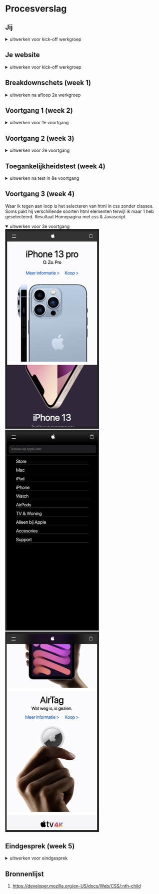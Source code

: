 # Procesverslag



## Jij

<details>
<summary>uitwerken voor kick-off werkgroep</summary>

### Auteur:
Jabir Tisoudali

#### Je startniveau:
Zwarte piste 
  
#### Je focus:
Responsive
  
</details>





## Je website

<details>
<summary>uitwerken voor kick-off werkgroep</summary>

### Je opdracht:
https://www.apple.com
  
#### Screenshot(s) van de eerste pagina (small screen): 
https://www.apple.com/ <br/>
<img src="https://github.com/jabirtisou/Frontend-development/blob/main/Images/smallscreen1.png" width="375px" alt="omschrijving van de pagina">

#### Screenshot(s) van de tweede pagina (small screen):
https://www.apple.com/mac/ <br/>
<img src="https://github.com/jabirtisou/Frontend-development/blob/main/Images/smallscreen2.png" width="375px" alt="omschrijving van de pagina">
 
</details>



## Breakdownschets (week 1)

<details>
<summary>uitwerken na afloop 2e werkgroep</summary>

  

### de hele pagina: 
<img src="https://github.com/jabirtisou/Frontend-development/blob/main/Images/Schermafbeelding%202022-01-17%20om%2003.32.23.png" width="375px" alt="breakdown van de hele pagina">

### Pagina Mobile versie hamburgemenu: 
<img src="https://github.com/jabirtisou/Frontend-development/blob/main/Images/Schermafbeelding%202022-01-17%20om%2003.36.15.png" width="375px" alt="breakdown van de hele pagina">


</details>





## Voortgang 1 (week 2)

<details>
<summary>uitwerken voor 1e voortgang</summary>

### Stand van zaken
Ik heb mijn html uitgewerkt van mijn homepagina.
  
<img src="https://github.com/jabirtisou/Frontend-development/blob/main/Images/Schermafbeelding%202022-01-17%20om%2003.33.16.png" width="375px" alt="breakdown van nog een dynamisch deel">
</details>





## Voortgang 2 (week 3)

<details>
<summary>uitwerken voor 2e voortgang</summary>

</details>




## Toegankelijkheidstest (week 4)

<details>
<summary>uitwerken na test in 8e voortgang</summary>


</details>




## Voortgang 3 (week 4)
Waar ik tegen aan loop is het selecteren van html in css zonder classes. Soms pakt hij verschillende soorten html elementen terwijl ik maar 1 heb geselecteerd.
 Resultaat Homepagina met css & Javascript

<details open>
<summary>uitwerken voor 3e voortgang</summary>

  
  <img src="https://github.com/jabirtisou/Frontend-development/blob/main/Images/Schermafbeelding%202022-01-17%20om%2003.13.38.png" width="300px" alt="breakdown van nog een dynamisch deel">
  <img src="https://github.com/jabirtisou/Frontend-development/blob/main/Images/Schermafbeelding%202022-01-17%20om%2003.13.44.png" width="300px" alt="breakdown van nog een dynamisch deel">
  <img src="https://github.com/jabirtisou/Frontend-development/blob/main/Images/Schermafbeelding%202022-01-17%20om%2003.13.52.png" width="300px" alt="breakdown van nog een dynamisch deel">

</details>





## Eindgesprek (week 5)

<details>
<summary>uitwerken voor eindgesprek</summary>

### Stand van zaken
hier dit ging goed & dit was lastig (neem ook screenshots op van delen van je website en code)

### Screenshot(s)

hier screenshot(s) van je eindresultaat

</details>





## Bronnenlijst

1. https://developer.mozilla.org/en-US/docs/Web/CSS/:nth-child


</details>
